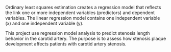 

Ordinary least squares estimation creates a regression model that reflects the link one or more independent variables (predictors) and dependent variables. The linear regression model contains one independent variable (x) and one independent variable (y).

This project use regression model analysis to predict stenosis length behavior in the carotid artery. 
The purpose is to assess how stenosis plaque development affects patients with carotid artery stenosis.
